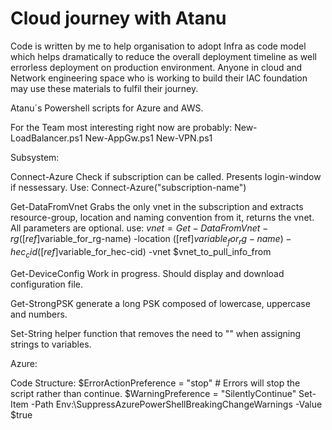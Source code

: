 # Cloud journey with Atanu
Code is written by me to help organisation to adopt Infra as code model which helps dramatically to reduce the overall deployment timeline as well errorless deployment on production environment. 
Anyone in cloud and Network engineering space who is working to build their IAC foundation may use these materials to fulfil their journey.

Atanu´s Powershell scripts for Azure and AWS.

For the Team most interesting right now are probably: New-LoadBalancer.ps1 New-AppGw.ps1 New-VPN.ps1

Subsystem:

Connect-Azure Check if subscription can be called. Presents login-window if nessessary. Use: Connect-Azure("subscription-name")

Get-DataFromVnet Grabs the only vnet in the subscription and extracts resource-group, location and naming convention from it, returns the vnet. All parameters are optional. use: $vnet = Get-DataFromVnet -rg ([ref]$variable_for_rg-name) -location ([ref]$variable_for_rg-name) -hec_cid ([ref]$variable_for_hec-cid) -vnet $vnet_to_pull_info_from

Get-DeviceConfig Work in progress. Should display and download configuration file.

Get-StrongPSK generate a long PSK composed of lowercase, uppercase and numbers.

Set-String helper function that removes the need to "" when assigning strings to variables.

Azure:

Code Structure: $ErrorActionPreference = "stop" # Errors will stop the script rather than continue. $WarningPreference = "SilentlyContinue" Set-Item -Path Env:\SuppressAzurePowerShellBreakingChangeWarnings -Value $true


